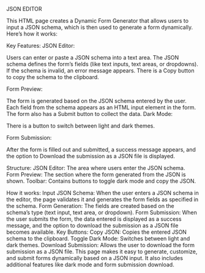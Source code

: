 JSON EDITOR

This HTML page creates a Dynamic Form Generator that allows users to input a JSON schema, which is then used to generate a form dynamically. Here’s how it works:

Key Features:
JSON Editor:

Users can enter or paste a JSON schema into a text area.
The JSON schema defines the form’s fields (like text inputs, text areas, or dropdowns).
If the schema is invalid, an error message appears.
There is a Copy button to copy the schema to the clipboard.

Form Preview:

The form is generated based on the JSON schema entered by the user.
Each field from the schema appears as an HTML input element in the form.
The form also has a Submit button to collect the data.
Dark Mode:

There is a button to switch between light and dark themes.

Form Submission:

After the form is filled out and submitted, a success message appears, and the option to Download the submission as a JSON file is displayed.

Structure:
JSON Editor: The area where users enter the JSON schema.
Form Preview: The section where the form generated from the JSON is shown.
Toolbar: Contains buttons to toggle dark mode and copy the JSON.

How it works:
Input JSON Schema: When the user enters a JSON schema in the editor, the page validates it and generates the form fields as specified in the schema.
Form Generation: The fields are created based on the schema’s type (text input, text area, or dropdown).
Form Submission: When the user submits the form, the data entered is displayed as a success message, and the option to download the submission as a JSON file becomes available.
Key Buttons:
Copy JSON: Copies the entered JSON schema to the clipboard.
Toggle Dark Mode: Switches between light and dark themes.
Download Submission: Allows the user to download the form submission as a JSON file.
This page makes it easy to generate, customize, and submit forms dynamically based on a JSON input. It also includes additional features like dark mode and form submission download.
